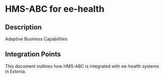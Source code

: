 # HMS-ABC for ee-health

## Description

Adaptive Business Capabilities

## Integration Points

This document outlines how HMS-ABC is integrated with ee-health systems in Estonia.
